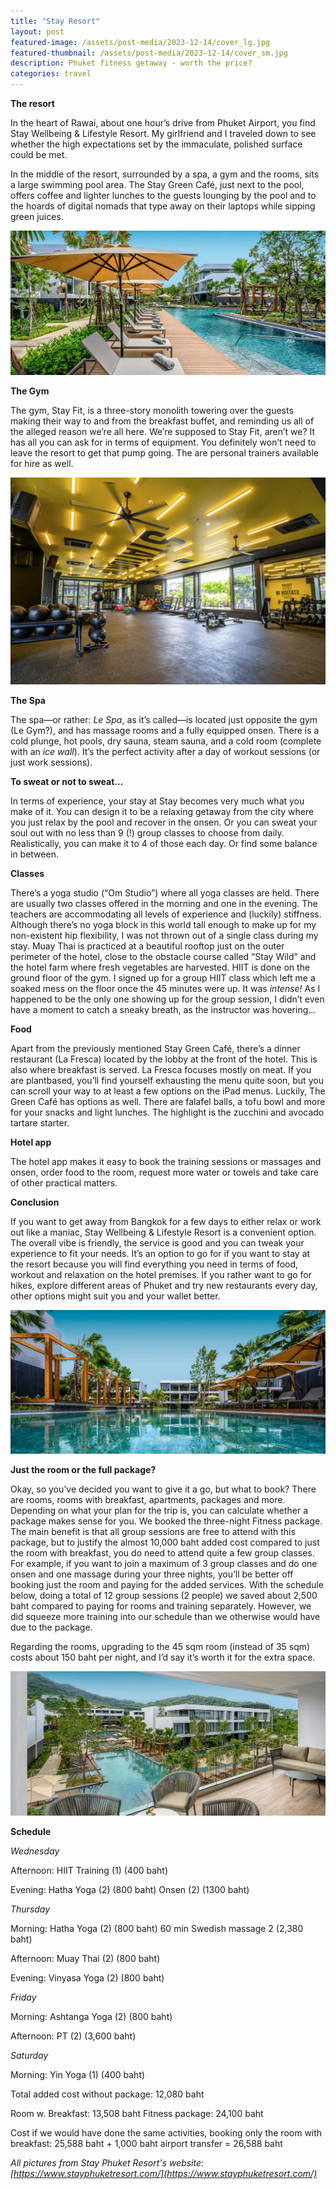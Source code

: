 ```yaml
---
title: "Stay Resort"
layout: post
featured-image: /assets/post-media/2023-12-14/cover_lg.jpg
featured-thumbnail: /assets/post-media/2023-12-14/cover_sm.jpg
description: Phuket fitness getaway - worth the price?
categories: travel
---
```


**The resort**

In the heart of Rawai, about one hour’s drive from Phuket Airport, you find Stay Wellbeing & Lifestyle Resort. My girlfriend and I traveled down to see whether the high expectations set by the immaculate, polished surface could be met.

In the middle of the resort, surrounded by a spa, a gym and the rooms, sits a large swimming pool area. The Stay Green Café, just next to the pool, offers coffee and lighter lunches to the guests lounging by the pool and to the hoards of digital nomads that type away on their laptops while sipping green juices.

<img src="/assets/post-media/2023-12-14/poolside.jpg"/>

**The Gym**

The gym, Stay Fit, is a three-story monolith towering over the guests making their way to and from the breakfast buffet, and reminding us all of the alleged reason we’re all here. We’re supposed to Stay Fit, aren’t we? It has all you can ask for in terms of equipment. You definitely won’t need to leave the resort to get that pump going. The are personal trainers available for hire as well.

<img src="/assets/post-media/2023-12-14/gym.jpg"/>

**The Spa**

The spa—or rather: _Le Spa_, as it’s called—is located just opposite the gym (Le Gym?), and has massage rooms and a fully equipped onsen. There is a cold plunge, hot pools, dry sauna, steam sauna, and a cold room (complete with an _ice wall_). It’s the perfect activity after a day of workout sessions (or just work sessions).

**To sweat or not to sweat…**

In terms of experience, your stay at Stay becomes very much what you make of it. You can design it to be a relaxing getaway from the city where you just relax by the pool and recover in the onsen. Or you can sweat your soul out with no less than 9 (!) group classes to choose from daily. Realistically, you can make it to 4 of those each day. Or find some balance in between.

**Classes**

There’s a yoga studio (“Om Studio”) where all yoga classes are held. There are usually two classes offered in the morning and one in the evening. The teachers are accommodating all levels of experience and (luckily) stiffness. Although there’s no yoga block in this world tall enough to make up for my non-existent hip flexibility, I was not thrown out of a single class during my stay. Muay Thai is practiced at a beautiful rooftop just on the outer perimeter of the hotel, close to the obstacle course called “Stay Wild” and the hotel farm where fresh vegetables are harvested. HIIT is done on the ground floor of the gym. I signed up for a group HIIT class which left me a soaked mess on the floor once the 45 minutes were up. It was _intense!_ As I happened to be the only one showing up for the group session, I didn’t even have a moment to catch a sneaky breath, as the instructor was hovering…

**Food**

Apart from the previously mentioned Stay Green Café, there’s a dinner restaurant (La Fresca) located by the lobby at the front of the hotel. This is also where breakfast is served. La Fresca focuses mostly on meat. If you are plantbased, you’ll find yourself exhausting the menu quite soon, but you can scroll your way to at least a few options on the iPad menus. Luckily, The Green Café has options as well. There are falafel balls, a tofu bowl and more for your snacks and light lunches. The highlight is the zucchini and avocado tartare starter.

**Hotel app**

The hotel app makes it easy to book the training sessions or massages and onsen, order food to the room, request more water or towels and take care of other practical matters.

**Conclusion**

If you want to get away from Bangkok for a few days to either relax or work out like a maniac, Stay Wellbeing & Lifestyle Resort is a convenient option. The overall vibe is friendly, the service is good and you can tweak your experience to fit your needs. It’s an option to go for if you want to stay at the resort because you will find everything you need in terms of food, workout and relaxation on the hotel premises. If you rather want to go for hikes, explore different areas of Phuket and try new restaurants every day, other options might suit you and your wallet better.

<img src="/assets/post-media/2023-12-14/pool.jpg"/>

**Just the room or the full package?**

Okay, so you’ve decided you want to give it a go, but what to book? There are rooms, rooms with breakfast, apartments, packages and more. Depending on what your plan for the trip is, you can calculate whether a package makes sense for you. We booked the three-night Fitness package. The main benefit is that all group sessions are free to attend with this package, but to justify the almost 10,000 baht added cost compared to just the room with breakfast, you do need to attend quite a few group classes. For example, if you want to join a maximum of 3 group classes and do one onsen and one massage during your three nights, you’ll be better off booking just the room and paying for the added services. With the schedule below, doing a total of 12 group sessions (2 people) we saved about 2,500 baht compared to paying for rooms and training separately. However, we did squeeze more training into our schedule than we otherwise would have due to the package.

Regarding the rooms, upgrading to the 45 sqm room (instead of 35 sqm) costs about 150 baht per night, and I’d say it’s worth it for the extra space.

<img src="/assets/post-media/2023-12-14/balcony.jpg"/>

**Schedule**

_Wednesday_

Afternoon:
HIIT Training (1) (400 baht)

Evening:
Hatha Yoga (2) (800 baht)
Onsen (2) (1300 baht)

_Thursday_

Morning:
Hatha Yoga (2) (800 baht)
60 min Swedish massage 2 (2,380 baht)

Afternoon:
Muay Thai (2) (800 baht)

Evening:
Vinyasa Yoga (2) (800 baht)

_Friday_

Morning:
Ashtanga Yoga (2) (800 baht)

Afternoon:
PT (2) (3,600 baht)

_Saturday_

Morning:
Yin Yoga (1) (400 baht)

Total added cost without package: 12,080 baht

Room w. Breakfast: 13,508 baht
Fitness package: 24,100 baht

Cost if we would have done the same activities, booking only the room with breakfast: 25,588 baht + 1,000 baht airport transfer = 26,588 baht

_All pictures from Stay Phuket Resort's website: [https://www.stayphuketresort.com/](https://www.stayphuketresort.com/)_
